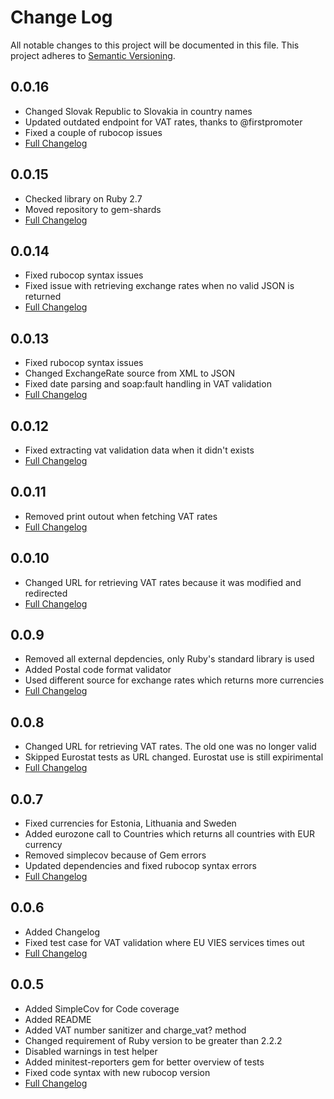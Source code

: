 # Change Log
All notable changes to this project will be documented in this file.
This project adheres to [Semantic Versioning](http://semver.org/).

## 0.0.16
  - Changed Slovak Republic to Slovakia in country names
  - Updated outdated endpoint for VAT rates, thanks to @firstpromoter
  - Fixed a couple of rubocop issues
  - [Full Changelog](https://github.com/VvanGemert/europe/compare/v0.0.15...v0.0.16)
## 0.0.15
  - Checked library on Ruby 2.7
  - Moved repository to gem-shards
  - [Full Changelog](https://github.com/VvanGemert/europe/compare/v0.0.14...v0.0.15)

## 0.0.14
  - Fixed rubocop syntax issues
  - Fixed issue with retrieving exchange rates when no valid JSON is returned
  - [Full Changelog](https://github.com/VvanGemert/europe/compare/v0.0.13...v0.0.14)

## 0.0.13
  - Fixed rubocop syntax issues
  - Changed ExchangeRate source from XML to JSON
  - Fixed date parsing and soap:fault handling in VAT validation
  - [Full Changelog](https://github.com/VvanGemert/europe/compare/v0.0.12...v0.0.13)

## 0.0.12
  - Fixed extracting vat validation data when it didn't exists
  - [Full Changelog](https://github.com/VvanGemert/europe/compare/v0.0.11...v0.0.12)

## 0.0.11
  - Removed print outout when fetching VAT rates
  - [Full Changelog](https://github.com/VvanGemert/europe/compare/v0.0.10...v0.0.11)

## 0.0.10
  - Changed URL for retrieving VAT rates because it was modified and redirected
  - [Full Changelog](https://github.com/VvanGemert/europe/compare/v0.0.9...v0.0.10)

## 0.0.9
  - Removed all external depdencies, only Ruby's standard library is used
  - Added Postal code format validator
  - Used different source for exchange rates which returns more currencies
  - [Full Changelog](https://github.com/VvanGemert/europe/compare/v0.0.8...v0.0.9)

## 0.0.8
  - Changed URL for retrieving VAT rates. The old one was no longer valid
  - Skipped Eurostat tests as URL changed. Eurostat use is still expirimental
  - [Full Changelog](https://github.com/VvanGemert/europe/compare/v0.0.7...v0.0.8)

## 0.0.7
  - Fixed currencies for Estonia, Lithuania and Sweden
  - Added eurozone call to Countries which returns all countries with EUR currency
  - Removed simplecov because of Gem errors
  - Updated dependencies and fixed rubocop syntax errors
  - [Full Changelog](https://github.com/VvanGemert/europe/compare/v0.0.6...v0.0.7)

## 0.0.6
  - Added Changelog
  - Fixed test case for VAT validation where EU VIES services times out
  - [Full Changelog](https://github.com/VvanGemert/europe/compare/v0.0.5...v0.0.6)

## 0.0.5
  - Added SimpleCov for Code coverage
  - Added README
  - Added VAT number sanitizer and charge_vat? method
  - Changed requirement of Ruby version to be greater than 2.2.2
  - Disabled warnings in test helper
  - Added minitest-reporters gem for better overview of tests
  - Fixed code syntax with new rubocop version
  - [Full Changelog](https://github.com/VvanGemert/europe/compare/v0.0.4...v0.0.5)
